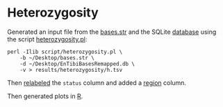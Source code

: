 Heterozygosity
==============

Generated an input file from the [bases.str](../structure/bases.str.gz) and the
SQLite [database](http://doi.org/10.5281/zenodo.4966843) using the script
[heterozygosity.pl](../../script/heterozygosity.pl):

```
perl -Ilib script/heterozygosity.pl \
    -b ~/Desktop/bases.str \
    -d ~/Desktop/EnTibiBasesRemapped.db \
    -v > results/heterozygosity/h.tsv
```

Then [relabeled](https://github.com/naturalis/tomatogenome-en-tibi/commit/f8b29215be3f70304d19f84b119ce2e2287e232b?branch=f8b29215be3f70304d19f84b119ce2e2287e232b&diff=split) the `status` column and added a 
[region](https://github.com/naturalis/tomatogenome-en-tibi/commit/a5a3e357362e87a304aa6990d399acf90f3ca1fd)
column.

Then generated plots in [R](heterozygosity.Rmd).